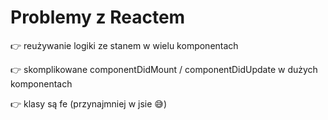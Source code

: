 # Problemy z Reactem

👉 reużywanie logiki ze stanem w wielu komponentach


👉 skomplikowane componentDidMount / componentDidUpdate w dużych komponentach


👉 klasy są fe (przynajmniej w jsie 😅)